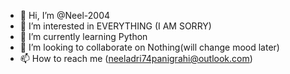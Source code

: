 - 👋 Hi, I’m @Neel-2004
- 👀 I’m interested in EVERYTHING (I AM SORRY)
- 🌱 I’m currently learning Python 
- 💞️ I’m looking to collaborate on Nothing(will change mood later)
- 📫 How to reach me (neeladri74panigrahi@outlook.com)

<!---
Neel-2004/Neel-2004 is a ✨ special ✨ repository because its `README.md` (this file) appears on your GitHub profile.
You can click the Preview link to take a look at your changes.
--->
